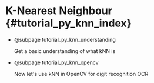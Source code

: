 K-Nearest Neighbour {#tutorial_py_knn_index}
===================

-   @subpage tutorial_py_knn_understanding

    Get a basic understanding of what kNN is

-   @subpage tutorial_py_knn_opencv

    Now let's use kNN in OpenCV for digit recognition OCR
